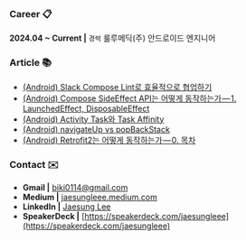 ### Career 📋
**2024.04 ~ Current |** `경력` 룰루메딕(주) 안드로이드 엔지니어

### Article 📚
<!-- MEDIUM-STORY-LIST:START -->
- [&lpar;Android&rpar; Slack Compose Lint로 효율적으로 협업하기](https://medium.com/jaesung-dev/android-slack-compose-lint%EB%A1%9C-%ED%9A%A8%EC%9C%A8%EC%A0%81%EC%9C%BC%EB%A1%9C-%ED%98%91%EC%97%85%ED%95%98%EA%B8%B0-49d21c7f2ece?source=rss-1de6c2ced51------2)
- [&lpar;Android&rpar; Compose SideEffect API는 어떻게 동작하는가 — 1. LaunchedEffect, DisposableEffect](https://medium.com/jaesung-dev/android-compose-sideeffect-api%EB%8A%94-%EC%96%B4%EB%96%BB%EA%B2%8C-%EB%8F%99%EC%9E%91%ED%95%98%EB%8A%94%EA%B0%80-1-launchedeffect-disposableeffect-186d7f0352ea?source=rss-1de6c2ced51------2)
- [&lpar;Android&rpar; Activity Task와 Task Affinity](https://medium.com/jaesung-dev/android-task%EC%99%80-taskaffinity-0e47a225630e?source=rss-1de6c2ced51------2)
- [&lpar;Android&rpar; navigateUp vs popBackStack](https://medium.com/jaesung-dev/android-navigateup-vs-popbackstack-def3e8a1bf70?source=rss-1de6c2ced51------2)
- [&lpar;Android&rpar; Retrofit2는 어떻게 동작하는가 — 0. 목차](https://medium.com/jaesung-dev/android-retrofit2%EB%8A%94-%EC%96%B4%EB%96%BB%EA%B2%8C-%EB%8F%99%EC%9E%91%ED%95%98%EB%8A%94%EA%B0%80-0-%EB%AA%A9%EC%B0%A8-b23e22c916d3?source=rss-1de6c2ced51------2)
<!-- MEDIUM-STORY-LIST:END -->

### Contact ✉️
* **Gmail |** [biki0114@gmail.com](mailto:biki0114@gmail.com)
* **Medium |** [jaesungleee.medium.com](https://jaesungleee.medium.com/)
* **LinkedIn |** [Jaesung Lee](https://www.linkedin.com/in/jaesung-lee-814a66210/)
* **SpeakerDeck |** [https://speakerdeck.com/jaesungleee](https://speakerdeck.com/jaesungleee)

<!-- <img align="left" alt="JaesungLee's Github Stats" src="https://github-readme-stats.vercel.app/api?username=JaesungLeee&count_private=true&show_icons=true&theme=dark" /> -->

<!-- <br></br>
<a href="https://github.com/devxb/gitanimals">
<img
  src="https://render.gitanimals.org/farms/JaesungLeee"
  width="600"
  height="300"
/>
</a> -->
